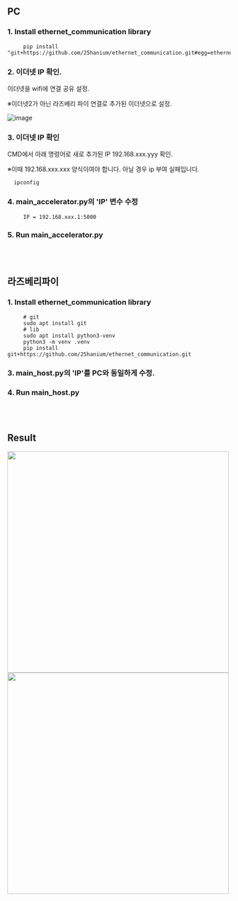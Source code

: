 ## PC
### 1. Install ethernet_communication library
   
         pip install "git+https://github.com/25hanium/ethernet_communication.git#egg=ethernet_communication[pytorch]"


### 2. 이더넷 IP 확인.

이더넷을 wifi에 연결 공유 설정. 

※이더넷2가 아닌 라즈베리 파이 연결로 추가된 이더넷으로 설정.

  ![image](https://github.com/user-attachments/assets/636f9b33-bf04-464b-8029-4ec926c2c560)
  

### 3. 이더넷 IP 확인

CMD에서 아래 명령어로 새로 추가된 IP 192.168.xxx.yyy 확인. 

※이때 192.168.xxx.xxx 양식이여야 합니다. 아닐 경우 ip 부여 실패입니다.

      ipconfig


### 4. main_accelerator.py의 'IP' 변수 수정

         IP = 192.168.xxx.1:5000

### 5. Run main_accelerator.py
<br><br>

## 라즈베리파이 
### 1. Install ethernet_communication library

         # git
         sudo apt install git
         # lib
         sudo apt install python3-venv
         python3 -m venv .venv
         pip install git+https://github.com/25hanium/ethernet_communication.git


### 3. main_host.py의 'IP'를 PC와 동일하게 수정. 
### 4. Run main_host.py
<br><br>
## Result

 <img src="https://github.com/user-attachments/assets/e553aa82-d91f-46ab-be18-77f183836b95"  width="500"/>
 <img src="https://github.com/user-attachments/assets/da150566-5c05-45bc-9bf6-f2d0e2dfde57"  width="500"/>
